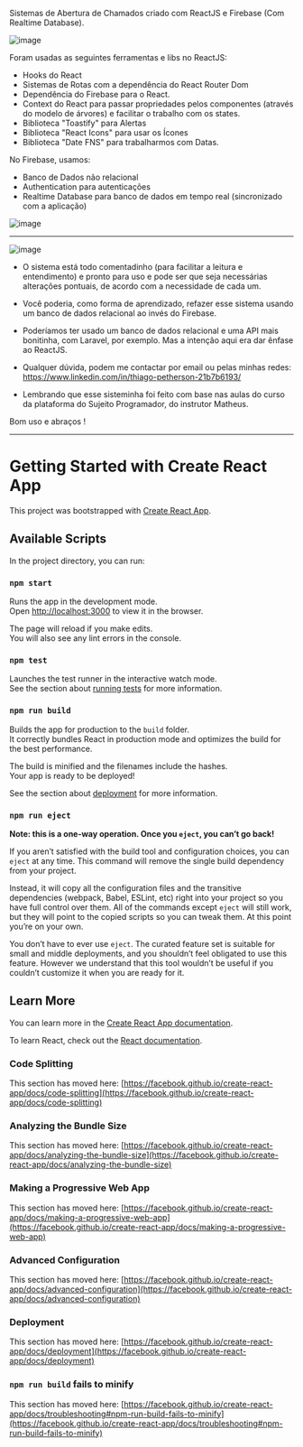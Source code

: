 Sistemas de Abertura de Chamados criado com ReactJS e Firebase (Com Realtime Database).

![image](https://user-images.githubusercontent.com/44420212/141027353-b7133f31-d3b4-4049-b75d-199a4ac470d0.png)

Foram usadas as seguintes ferramentas e libs no ReactJS:
- Hooks do React
- Sistemas de Rotas com a dependência do React Router Dom
- Dependência do Firebase para o React.
- Context do React para passar propriedades pelos componentes (através do modelo de árvores) e facilitar o trabalho com os states.
- Biblioteca "Toastify" para Alertas
- Biblioteca "React Icons" para usar os Ícones
- Biblioteca "Date FNS" para trabalharmos com Datas.

No Firebase, usamos:
- Banco de Dados não relacional
- Authentication para autenticações
- Realtime Database para banco de dados em tempo real (sincronizado com a aplicação)

![image](https://user-images.githubusercontent.com/44420212/141027698-f740a056-695d-482d-8cd4-63473655b00a.png)

--------------------------------------------------------------------------

![image](https://user-images.githubusercontent.com/44420212/141027759-b05d8c6e-104f-4335-b8a9-b50ac82145d7.png)

- O sistema está todo comentadinho (para facilitar a leitura e entendimento) e pronto para uso e pode ser que seja necessárias alterações pontuais, de acordo com a necessidade de cada um. 

- Você poderia, como forma de aprendizado, refazer  esse sistema usando um banco de dados relacional ao invés do Firebase.

- Poderíamos ter usado um banco de dados relacional e uma API mais bonitinha, com Laravel, por exemplo. Mas a intenção aqui era dar ênfase ao ReactJS.

- Qualquer dúvida, podem me contactar por email ou pelas minhas redes: https://www.linkedin.com/in/thiago-petherson-21b7b6193/

- Lembrando que esse sisteminha foi feito com base nas aulas do curso da plataforma do Sujeito Programador, do instrutor Matheus.

Bom uso e abraços !

---------------------------------------------------------------------------



# Getting Started with Create React App

This project was bootstrapped with [Create React App](https://github.com/facebook/create-react-app).

## Available Scripts

In the project directory, you can run:

### `npm start`

Runs the app in the development mode.\
Open [http://localhost:3000](http://localhost:3000) to view it in the browser.

The page will reload if you make edits.\
You will also see any lint errors in the console.

### `npm test`

Launches the test runner in the interactive watch mode.\
See the section about [running tests](https://facebook.github.io/create-react-app/docs/running-tests) for more information.

### `npm run build`

Builds the app for production to the `build` folder.\
It correctly bundles React in production mode and optimizes the build for the best performance.

The build is minified and the filenames include the hashes.\
Your app is ready to be deployed!

See the section about [deployment](https://facebook.github.io/create-react-app/docs/deployment) for more information.

### `npm run eject`

**Note: this is a one-way operation. Once you `eject`, you can’t go back!**

If you aren’t satisfied with the build tool and configuration choices, you can `eject` at any time. This command will remove the single build dependency from your project.

Instead, it will copy all the configuration files and the transitive dependencies (webpack, Babel, ESLint, etc) right into your project so you have full control over them. All of the commands except `eject` will still work, but they will point to the copied scripts so you can tweak them. At this point you’re on your own.

You don’t have to ever use `eject`. The curated feature set is suitable for small and middle deployments, and you shouldn’t feel obligated to use this feature. However we understand that this tool wouldn’t be useful if you couldn’t customize it when you are ready for it.

## Learn More

You can learn more in the [Create React App documentation](https://facebook.github.io/create-react-app/docs/getting-started).

To learn React, check out the [React documentation](https://reactjs.org/).

### Code Splitting

This section has moved here: [https://facebook.github.io/create-react-app/docs/code-splitting](https://facebook.github.io/create-react-app/docs/code-splitting)

### Analyzing the Bundle Size

This section has moved here: [https://facebook.github.io/create-react-app/docs/analyzing-the-bundle-size](https://facebook.github.io/create-react-app/docs/analyzing-the-bundle-size)

### Making a Progressive Web App

This section has moved here: [https://facebook.github.io/create-react-app/docs/making-a-progressive-web-app](https://facebook.github.io/create-react-app/docs/making-a-progressive-web-app)

### Advanced Configuration

This section has moved here: [https://facebook.github.io/create-react-app/docs/advanced-configuration](https://facebook.github.io/create-react-app/docs/advanced-configuration)

### Deployment

This section has moved here: [https://facebook.github.io/create-react-app/docs/deployment](https://facebook.github.io/create-react-app/docs/deployment)

### `npm run build` fails to minify

This section has moved here: [https://facebook.github.io/create-react-app/docs/troubleshooting#npm-run-build-fails-to-minify](https://facebook.github.io/create-react-app/docs/troubleshooting#npm-run-build-fails-to-minify)
